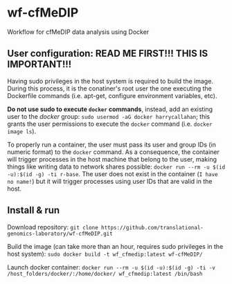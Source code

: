 # wf-cfMeDIP
Workflow for cfMeDIP data analysis using Docker

## User configuration: READ ME FIRST!!! THIS IS IMPORTANT!!!
Having sudo privileges in the host system is required to build the image. During this process, it is the conatiner's root user the one executing the Dockerfile commands (i.e. apt-get, configure environment variables, etc).

**Do not use sudo to execute `docker` commands**, instead, add an existing user to the _docker_ group: `sudo usermod -aG docker harrycallahan`; this grants the user permissions to execute the `docker` command (i.e. `docker image ls`).

To properly run a container, the user must pass its user and group IDs (in numeric format) to the `docker` command. As a consequence, the container will trigger processes in the host machine that belong to the user, making things like writing data to network shares possible:
`docker run --rm -u $(id -u):$(id -g) -ti r-base`. The user does not exist in the container (`I have no name!`) but it will trigger processes using user IDs that are valid in the host.

## Install & run
Download repository:
`git clone https://github.com/translational-genomics-laboratory/wf-cfMeDIP.git`

Build the image (can take more than an hour, requires sudo privileges in the host system): 
`sudo docker build -t wf_cfmedip:latest wf-cfMeDIP/`

Launch docker container:
`docker run --rm -u $(id -u):$(id -g) -ti -v /host_folders/docker/:/home/docker/ wf_cfmedip:latest /bin/bash`


